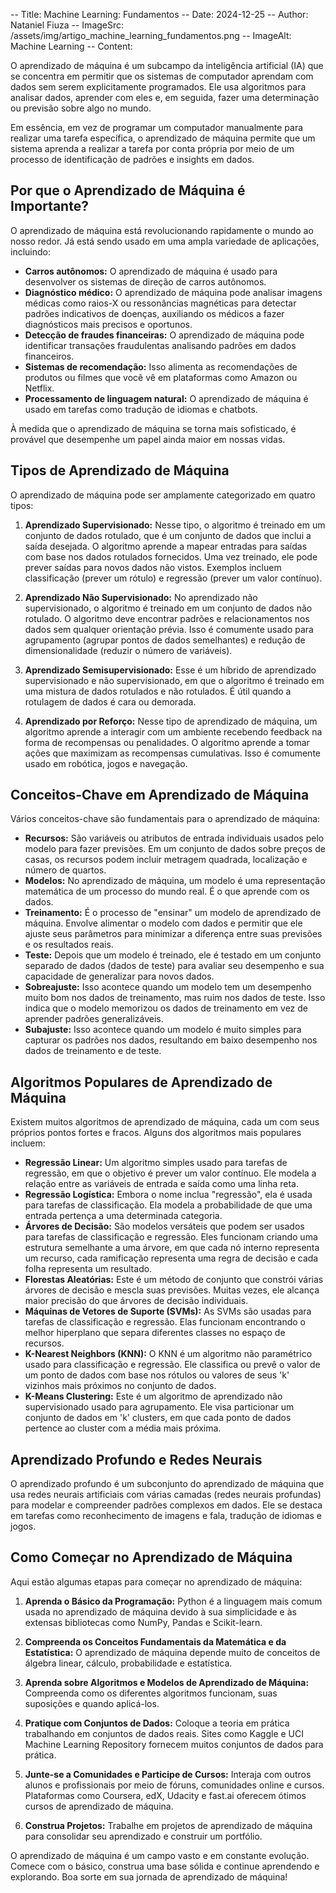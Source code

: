 -- Title: Machine Learning: Fundamentos
-- Date: 2024-12-25
-- Author: Nataniel Fiuza
-- ImageSrc: /assets/img/artigo_machine_learning_fundamentos.png
-- ImageAlt: Machine Learning
-- Content:


O aprendizado de máquina é um subcampo da inteligência artificial (IA) que se concentra em permitir que os sistemas de computador aprendam com dados sem serem explicitamente programados. Ele usa algoritmos para analisar dados, aprender com eles e, em seguida, fazer uma determinação ou previsão sobre algo no mundo.

Em essência, em vez de programar um computador manualmente para realizar uma tarefa específica, o aprendizado de máquina permite que um sistema aprenda a realizar a tarefa por conta própria por meio de um processo de identificação de padrões e insights em dados.

## Por que o Aprendizado de Máquina é Importante?

O aprendizado de máquina está revolucionando rapidamente o mundo ao nosso redor. Já está sendo usado em uma ampla variedade de aplicações, incluindo:

* **Carros autônomos:** O aprendizado de máquina é usado para desenvolver os sistemas de direção de carros autônomos.
* **Diagnóstico médico:** O aprendizado de máquina pode analisar imagens médicas como raios-X ou ressonâncias magnéticas para detectar padrões indicativos de doenças, auxiliando os médicos a fazer diagnósticos mais precisos e oportunos.
* **Detecção de fraudes financeiras:** O aprendizado de máquina pode identificar transações fraudulentas analisando padrões em dados financeiros.
* **Sistemas de recomendação:** Isso alimenta as recomendações de produtos ou filmes que você vê em plataformas como Amazon ou Netflix.
* **Processamento de linguagem natural:** O aprendizado de máquina é usado em tarefas como tradução de idiomas e chatbots.

À medida que o aprendizado de máquina se torna mais sofisticado, é provável que desempenhe um papel ainda maior em nossas vidas.

## Tipos de Aprendizado de Máquina

O aprendizado de máquina pode ser amplamente categorizado em quatro tipos:

1. **Aprendizado Supervisionado:** Nesse tipo, o algoritmo é treinado em um conjunto de dados rotulado, que é um conjunto de dados que inclui a saída desejada. O algoritmo aprende a mapear entradas para saídas com base nos dados rotulados fornecidos. Uma vez treinado, ele pode prever saídas para novos dados não vistos. Exemplos incluem classificação (prever um rótulo) e regressão (prever um valor contínuo).

2. **Aprendizado Não Supervisionado:** No aprendizado não supervisionado, o algoritmo é treinado em um conjunto de dados não rotulado. O algoritmo deve encontrar padrões e relacionamentos nos dados sem qualquer orientação prévia. Isso é comumente usado para agrupamento (agrupar pontos de dados semelhantes) e redução de dimensionalidade (reduzir o número de variáveis).

3. **Aprendizado Semisupervisionado:** Esse é um híbrido de aprendizado supervisionado e não supervisionado, em que o algoritmo é treinado em uma mistura de dados rotulados e não rotulados. É útil quando a rotulagem de dados é cara ou demorada.

4. **Aprendizado por Reforço:** Nesse tipo de aprendizado de máquina, um algoritmo aprende a interagir com um ambiente recebendo feedback na forma de recompensas ou penalidades. O algoritmo aprende a tomar ações que maximizam as recompensas cumulativas. Isso é comumente usado em robótica, jogos e navegação.

## Conceitos-Chave em Aprendizado de Máquina

Vários conceitos-chave são fundamentais para o aprendizado de máquina:

* **Recursos:** São variáveis ou atributos de entrada individuais usados pelo modelo para fazer previsões. Em um conjunto de dados sobre preços de casas, os recursos podem incluir metragem quadrada, localização e número de quartos.
* **Modelos:** No aprendizado de máquina, um modelo é uma representação matemática de um processo do mundo real. É o que aprende com os dados.
* **Treinamento:** É o processo de "ensinar" um modelo de aprendizado de máquina. Envolve alimentar o modelo com dados e permitir que ele ajuste seus parâmetros para minimizar a diferença entre suas previsões e os resultados reais.
* **Teste:** Depois que um modelo é treinado, ele é testado em um conjunto separado de dados (dados de teste) para avaliar seu desempenho e sua capacidade de generalizar para novos dados.
* **Sobreajuste:** Isso acontece quando um modelo tem um desempenho muito bom nos dados de treinamento, mas ruim nos dados de teste. Isso indica que o modelo memorizou os dados de treinamento em vez de aprender padrões generalizáveis.
* **Subajuste:** Isso acontece quando um modelo é muito simples para capturar os padrões nos dados, resultando em baixo desempenho nos dados de treinamento e de teste.

## Algoritmos Populares de Aprendizado de Máquina

Existem muitos algoritmos de aprendizado de máquina, cada um com seus próprios pontos fortes e fracos. Alguns dos algoritmos mais populares incluem:

* **Regressão Linear:** Um algoritmo simples usado para tarefas de regressão, em que o objetivo é prever um valor contínuo. Ele modela a relação entre as variáveis de entrada e saída como uma linha reta.
* **Regressão Logística:** Embora o nome inclua "regressão", ela é usada para tarefas de classificação. Ela modela a probabilidade de que uma entrada pertença a uma determinada categoria.
* **Árvores de Decisão:** São modelos versáteis que podem ser usados para tarefas de classificação e regressão. Eles funcionam criando uma estrutura semelhante a uma árvore, em que cada nó interno representa um recurso, cada ramificação representa uma regra de decisão e cada folha representa um resultado.
* **Florestas Aleatórias:** Este é um método de conjunto que constrói várias árvores de decisão e mescla suas previsões. Muitas vezes, ele alcança maior precisão do que árvores de decisão individuais.
* **Máquinas de Vetores de Suporte (SVMs):** As SVMs são usadas para tarefas de classificação e regressão. Elas funcionam encontrando o melhor hiperplano que separa diferentes classes no espaço de recursos.
* **K-Nearest Neighbors (KNN):** O KNN é um algoritmo não paramétrico usado para classificação e regressão. Ele classifica ou prevê o valor de um ponto de dados com base nos rótulos ou valores de seus 'k' vizinhos mais próximos no conjunto de dados.
* **K-Means Clustering:** Este é um algoritmo de aprendizado não supervisionado usado para agrupamento. Ele visa particionar um conjunto de dados em 'k' clusters, em que cada ponto de dados pertence ao cluster com a média mais próxima.

## Aprendizado Profundo e Redes Neurais

O aprendizado profundo é um subconjunto do aprendizado de máquina que usa redes neurais artificiais com várias camadas (redes neurais profundas) para modelar e compreender padrões complexos em dados. Ele se destaca em tarefas como reconhecimento de imagens e fala, tradução de idiomas e jogos.

## Como Começar no Aprendizado de Máquina

Aqui estão algumas etapas para começar no aprendizado de máquina:

1. **Aprenda o Básico da Programação:** Python é a linguagem mais comum usada no aprendizado de máquina devido à sua simplicidade e às extensas bibliotecas como NumPy, Pandas e Scikit-learn.

2. **Compreenda os Conceitos Fundamentais da Matemática e da Estatística:** O aprendizado de máquina depende muito de conceitos de álgebra linear, cálculo, probabilidade e estatística.

3. **Aprenda sobre Algoritmos e Modelos de Aprendizado de Máquina:** Compreenda como os diferentes algoritmos funcionam, suas suposições e quando aplicá-los.

4. **Pratique com Conjuntos de Dados:** Coloque a teoria em prática trabalhando em conjuntos de dados reais. Sites como Kaggle e UCI Machine Learning Repository fornecem muitos conjuntos de dados para prática.

5. **Junte-se a Comunidades e Participe de Cursos:** Interaja com outros alunos e profissionais por meio de fóruns, comunidades online e cursos. Plataformas como Coursera, edX, Udacity e fast.ai oferecem ótimos cursos de aprendizado de máquina.

6. **Construa Projetos:** Trabalhe em projetos de aprendizado de máquina para consolidar seu aprendizado e construir um portfólio.

O aprendizado de máquina é um campo vasto e em constante evolução. Comece com o básico, construa uma base sólida e continue aprendendo e explorando. Boa sorte em sua jornada de aprendizado de máquina!
